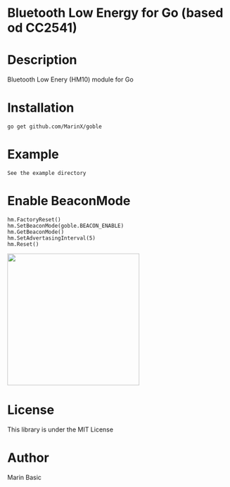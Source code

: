 # Bluetooth Low Energy for Go (based od CC2541)

# Description
Bluetooth Low Enery (HM10) module for Go

# Installation
    go get github.com/MarinX/goble

# Example
    See the example directory

# Enable BeaconMode
    hm.FactoryReset()
	hm.SetBeaconMode(goble.BEACON_ENABLE)
	hm.GetBeaconMode()
	hm.SetAdvertasingInterval(5)
	hm.Reset()
<img src=https://raw.github.com/MarinX/goble/master/beacon.png 
width=300 />


# License
This library is under the MIT License
# Author
Marin Basic 
